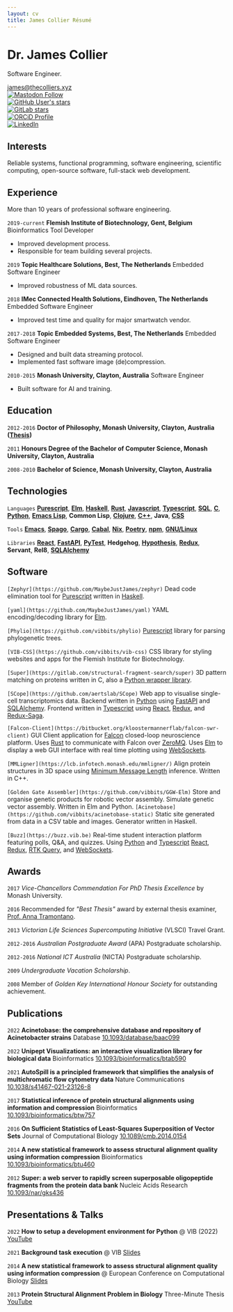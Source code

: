 ```yaml
---
layout: cv
title: James Collier Résumé
---
```

# Dr. James Collier
Software Engineer.

<div id="webaddress">
  <a href="james@thecolliers.xyz">james@thecolliers.xyz</a>
</div>
<div class="social-info">
  <a rel="me" href="https://aus.social/@MaybeJustJames"><img alt="Mastodon Follow" src="https://img.shields.io/mastodon/follow/109257440004957974?domain=https%3A%2F%2Faus.social&label=Mastodon&style=social"></a>
</div>
<div class="social-info">
  <a href="https://github.com/MaybeJustJames"><img alt="GitHub User's stars" src="https://img.shields.io/github/stars/MaybeJustJames?label=GitHub&style=social"></a>
</div>
<div class="social-info">
  <a href="https://gitlab.com/bimmie"><img alt="GitLab stars" src="https://img.shields.io/gitlab/stars/structural-fragment-search/super?label=GitLab&style=social"></a>
</div>
<div class="social-info">
  <a href="https://orcid.org/0000-0002-0020-421X"><img alt="ORCiD Profile" src="https://img.shields.io/badge/orcid-A6CE39?style=for-the-badge&logo=orcid&logoColor=white"></a>
</div>
<div class="social-info">
  <a href="https://www.linkedin.com/in/james-collier-07327095/">
    <img alt="LinkedIn" src="https://img.shields.io/badge/linkedin-0A66C2?style=for-the-badge&logo=linkedin&logoColor=white">
  </a>
</div>


## Interests

Reliable systems, functional programming, software engineering, scientific computing, open-source software, full-stack web development.

## Experience

More than 10 years of professional software engineering.

`2019-current`
__Flemish Institute of Biotechnology, Gent, Belgium__
Bioinformatics Tool Developer
* Improved development process.
* Responsible for team building several projects.

`2019`
__Topic Healthcare Solutions, Best, The Netherlands__
Embedded Software Engineer
* Improved robustness of ML data sources.

`2018`
__IMec Connected Health Solutions, Eindhoven, The Netherlands__
Embedded Software Engineer
* Improved test time and quality for major smartwatch vendor.

`2017-2018`
__Topic Embedded Systems, Best, The Netherlands__
Embedded Software Engineer
* Designed and built data streaming protocol.
* Implemented fast software image (de)compression.

`2010-2015`
__Monash University, Clayton, Australia__
Software Engineer
* Built software for AI and training.


## Education

`2012-2016`
__Doctor of Philosophy, Monash University, Clayton, Australia ([Thesis](https://doi.org/10.4225/03/58b79813d9110))__

`2011`
__Honours Degree of the Bachelor of Computer Science, Monash University, Clayton, Australia__

`2008-2010`
__Bachelor of Science, Monash University, Clayton, Australia__

## Technologies

`Languages`
**[Purescript](https://github.com/vibbits/phylio)**, **[Elm](https://github.com/MaybeJustJames/yaml)**, **[Haskell](https://github.com/MaybeJustJames/zephyr)**, **[Rust](https://bitbucket.org/kloostermannerflab/falcon-swr-client/)**, **[Javascript]()**, **[Typescript](https://github.com/aertslab/SCope/tree/develop)**, **[SQL](https://www.iso.org/standard/63555.html)**, **[C](https://gitlab.com/structural-fragment-search/super)**, **[Python](https://github.com/vibbits/gentle-hands-on-python)**, **[Emacs Lisp](https://github.com/MaybeJustJames/james-configfiles)**, **Common Lisp**, **[Clojure](https://github.com/vibbits/herodotus)**, **[C++](https://lcb.infotech.monash.edu.au/mmligner/)**, **Java**, **[CSS](https://github.com/vibbits/vib-css)**

`Tools`
**[Emacs](https://www.gnu.org/software/emacs)**, **[Spago](https://github.com/vibbits/phylio)**, **[Cargo](https://bitbucket.org/kloostermannerflab/falcon-swr-client/)**, **[Cabal](https://github.com/MaybeJustJames/zephyr)**, **[Nix](https://github.com/vibbits/acinetobase-static)**, **[Poetry](https://github.com/vibbits/GGW-Elm)**, **[npm](https://github.com/vibbits/react-2d-molecule)**, **[GNU/Linux]()**

`Libraries`
**[React](https://github.com/vibbits/buzz)**, **[FastAPI](https://github.com/vibbits/buzz)**, **[PyTest](https://github.com/aertslab/SCope/tree/develop)**, **Hedgehog**, **[Hypothesis](https://github.com/aertslab/SCope/tree/develop)**, **[Redux](https://github.com/vibbits/buzz)**, **Servant**, **Rel8**, **[SQLAlchemy](https://github.com/vibbits/buzz)**

## Software

`[Zephyr](https://github.com/MaybeJustJames/zephyr)`
Dead code elimination tool for [Purescript](https://purescript.org/) written in [Haskell](https://haskell.org/).

`[yaml](https://github.com/MaybeJustJames/yaml)`
YAML encoding/decoding library for [Elm](https://elm-lang.org/).

`[Phylio](https://github.com/vibbits/phylio)`
[Purescript](https://purescript.org) library for parsing phylogenetic trees.

`[VIB-CSS](https://github.com/vibbits/vib-css)`
CSS library for styling websites and apps for the Flemish Institute for Biotechnology.

`[Super](https://gitlab.com/structural-fragment-search/super)`
3D pattern matching on proteins written in C, also a [Python wrapper library](https://pypi.org/project/pysuper/).

`[SCope](https://github.com/aertslab/SCope)`
Web app to visualise single-cell transcriptomics data. Backend written in [Python](https://python.org/) using [FastAPI](https://fastapi.tiangolo.com/) and [SQLAlchemy](https://www.sqlalchemy.org/). Frontend written in [Typescript](https://www.typescriptlang.org/) using [React](https://react.dev/), [Redux](https://redux.js.org/), and [Redux-Saga](https://redux-saga.js.org/).

`[Falcon-Client](https://bitbucket.org/kloostermannerflab/falcon-swr-client)`
GUI Client application for [Falcon](https://bitbucket.org/kloostermannerflab/falcon-core) closed-loop neuroscience platform. Uses [Rust](https://www.rust-lang.org/) to communicate with Falcon over [ZeroMQ](https://zeromq.org/). Uses [Elm](https://elm-lang.org/) to display a web GUI interface with real time plotting using [WebSockets](https://datatracker.ietf.org/doc/html/rfc6455).

`[MMLigner](https://lcb.infotech.monash.edu/mmligner/)`
Align protein structures in 3D space using [Minimum Message Length](http://allisons.org/ll/MML/) inference. Written in C++.

`[Golden Gate Assembler](https://github.com/vibbits/GGW-Elm)`
Store and organise genetic products for robotic vector assembly. Simulate genetic vector assembly. Written in Elm and Python.
`[Acinetobase](https://github.com/vibbits/acinetobase-static)`
Static site generated from data in a CSV table and images. Generator written in Haskell.

`[Buzz](https://buzz.vib.be)`
Real-time student interaction platform featuring polls, Q&A, and quizzes. Using [Python](https://python.org/) and [Typescript]() [React](https://react.dev), [Redux](https://redux.js.org/), [RTK Query](https://redux-toolkit.js.org/rtk-query), and [WebSockets](https://datatracker.ietf.org/doc/html/rfc6455).

## Awards

`2017`
_Vice-Chancellors Commendation For PhD Thesis Excellence_ by Monash University.

`2016`
Recommended for _"Best Thesis"_ award by external thesis examiner, [Prof. Anna Tramontano](https://en.wikipedia.org/wiki/Anna_Tramontano).

`2013`
_Victorian Life Sciences Supercomputing Initiative_ (VLSCI) Travel Grant.

`2012-2016`
_Australian Postgraduate Award_ (APA) Postgraduate scholarship.

`2012-2016`
_National ICT Australia_ (NICTA) Postgraduate scholarship.

`2009`
_Undergraduate Vacation Scholarship_.

`2008`
Member of _Golden Key International Honour Society_ for outstanding achievement.


## Publications

`2022`
**Acinetobase: the comprehensive database and repository of Acinetobacter strains** Database
[10.1093/database/baac099](https://doi.org/10.1093/database/baac099)

`2022`
**Unipept Visualizations: an interactive visualization library for biological data** Bioinformatics
[10.1093/bioinformatics/btab590](https://doi.org/10.1093/bioinformatics/btab590)

`2021`
**AutoSpill is a principled framework that simplifies the analysis of multichromatic flow cytometry data** Nature Communications
[10.1038/s41467-021-23126-8](https://doi.org/10.1038/s41467-021-23126-8)

`2017`
**Statistical inference of protein structural alignments using information and compression** Bioinformatics
[10.1093/bioinformatics/btw757](https://doi.org/10.1093/bioinformatics/btw757)

`2016`
**On Sufficient Statistics of Least-Squares Superposition of Vector Sets** Journal of Computational Biology
[10.1089/cmb.2014.0154](https://doi.org/10.1089/cmb.2014.0154)

`2014`
**A new statistical framework to assess structural alignment quality using information compression** Bioinformatics
[10.1093/bioinformatics/btu460](https://doi.org/10.1093/bioinformatics/btu460)

`2012`
**Super: a web server to rapidly screen superposable oligopeptide fragments from the protein data bank** Nucleic Acids Research
[10.1093/nar/gks436](https://doi.org/10.1093/nar/gks436)


## Presentations &amp; Talks

`2022`
**How to setup a development environment for Python** @ VIB (2022)
[YouTube](https://youtu.be/vLRAUHpeHtM)

`2021`
**Background task execution** @ VIB
[Slides](https://maybejustjames.github.io/background-tasks-talk)

`2014`
**A new statistical framework to assess structural alignment quality using information compression** @ European Conference on Computational Biology
[Slides](https://www.dropbox.com/s/4h3itvwwflvwl0t/Mon7_James_Collier.pdf?dl=0)

`2013`
**Protein Structural Alignment Problem in Biology** Three-Minute Thesis
[YouTube](https://youtu.be/h0BY3lcEFKQ)
